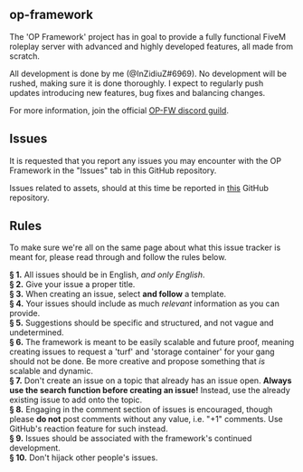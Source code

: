 ## op-framework
The 'OP Framework' project has in goal to provide a fully functional FiveM roleplay server with advanced and highly developed features, all made from scratch.

All development is done by me (@InZidiuZ#6969). No development will be rushed, making sure it is done thoroughly. I expect to regularly push updates introducing new features, bug fixes and balancing changes.

For more information, join the official [OP-FW discord guild](https://discord.gg/yRBWkjb).

## Issues
It is requested that you report any issues you may encounter with the OP Framework in the "Issues" tab in this GitHub repository.

Issues related to assets, should at this time be reported in [this](https://github.com/InZidiuZ/legacy-assets-issue-tracker) GitHub repository.

## Rules
To make sure we're all on the same page about what this issue tracker is meant for, please read through and follow the rules below.

**§ 1.** All issues should be in English, *and only English*.<br/>
**§ 2.** Give your issue a proper title.<br/>
**§ 3.** When creating an issue, select **and follow** a template.<br/>
**§ 4.** Your issues should include as much *relevant* information as you can provide.<br/>
**§ 5.** Suggestions should be specific and structured, and not vague and undetermined.<br/>
**§ 6.** The framework is meant to be easily scalable and future proof, meaning creating issues to request a 'turf' and 'storage container' for your gang should not be done. Be more creative and propose something that *is* scalable and dynamic.<br/>
**§ 7.** Don't create an issue on a topic that already has an issue open. **Always use the search function before creating an issue!** Instead, use the already existing issue to add onto the topic.<br/>
**§ 8.** Engaging in the comment section of issues is encouraged, though please **do not** post comments without any value, i.e. "+1" comments. Use GitHub's reaction feature for such instead.<br/>
**§ 9.** Issues should be associated with the framework's continued development.<br/>
**§ 10.** Don't hijack other people's issues.
